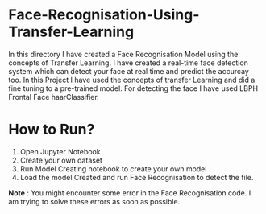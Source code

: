 # Face-Recognisation-Using-Transfer-Learning
In this directory I have created a Face Recognisation Model using the concepts of Transfer Learning. I have created a real-time face detection system which can detect your face at real time and predict the accurcay too. In this Project I have used the concepts of transfer Learning and did a fine tuning to a pre-trained model. For detecting the face I have used LBPH Frontal Face haarClassifier.

# How to Run?
1. Open Jupyter Notebook<br>
2. Create your own dataset<br>
3. Run Model Creating notebook to create your own model<br>
4. Load the model Created and run Face Recognisation to detect the file.

<b>Note</b> : You might encounter some error in the Face Recognisation code. I am trying to solve these errors as soon as possible.
